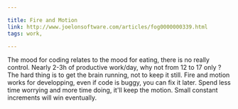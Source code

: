 ```yaml
---

title: Fire and Motion
link: http://www.joelonsoftware.com/articles/fog0000000339.html
tags: work,

---
```


The mood for coding relates to the mood for eating, there is no really control.
Nearly 2-3h of productive work/day, why not from 12 to 17 only ?
The hard thing is to get the brain running, not to keep it still.
Fire and motion works for developping, even if code is buggy, you can fix it later.
Spend less time worrying and more time doing, it'll keep the motion.
Small constant increments will win eventually.
